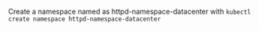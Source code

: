Create a namespace named as httpd-namespace-datacenter with ```kubectl create namespace httpd-namespace-datacenter```

